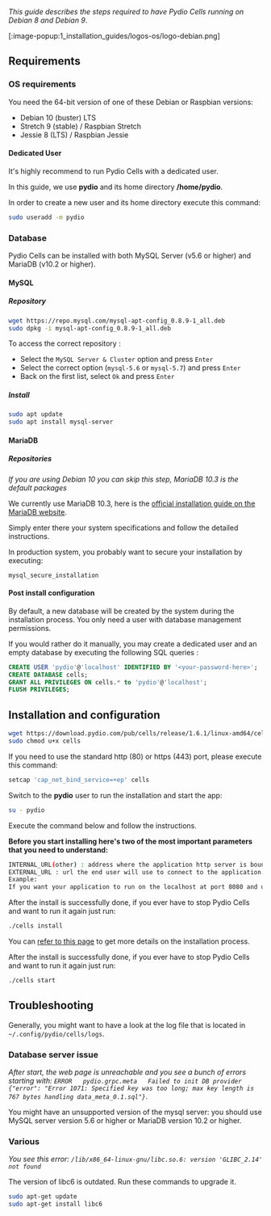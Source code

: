 
_This guide describes the steps required to have Pydio Cells running on Debian 8 and Debian 9_.

[:image-popup:1_installation_guides/logos-os/logo-debian.png]

## Requirements

### OS requirements

You need the 64-bit version of one of these Debian or Raspbian versions:

- Debian 10 (buster) LTS 
- Stretch 9 (stable) / Raspbian Stretch
- Jessie 8 (LTS) / Raspbian Jessie

#### Dedicated User

It's highly recommend to run Pydio Cells with a dedicated user.

In this guide, we use **pydio** and its home directory **/home/pydio**.

In order to create a new user and its home directory execute this command:

```sh
sudo useradd -m pydio
```

### Database

Pydio Cells can be installed with both MySQL Server (v5.6 or higher) and MariaDB (v10.2 or higher).

#### MySQL

##### Repository

```bash
wget https://repo.mysql.com/mysql-apt-config_0.8.9-1_all.deb
sudo dpkg -i mysql-apt-config_0.8.9-1_all.deb
```

To access the correct repository :

- Select the `MySQL Server & Cluster` option and press `Enter`
- Select the correct option (`mysql-5.6` or `mysql-5.7`) and press `Enter`
- Back on the first list, select `Ok` and press `Enter`

##### Install

```bash
sudo apt update
sudo apt install mysql-server
```

#### MariaDB

##### Repositories

_If you are using Debian 10 you can skip this step, MariaDB 10.3 is the default packages_

We currently use MariaDB 10.3, here is the [official installation guide on the MariaDB website](https://downloads.mariadb.org/mariadb/repositories/#distro=Debian&version=10.3).

Simply enter there your system specifications and follow the detailed instructions.

In production system, you probably want to secure your installation by executing:

`mysql_secure_installation`

#### Post install configuration

By default, a new database will be created by the system during the installation process. You only need a user with database management permissions.

If you would rather do it manually, you may create a dedicated user and an empty database by executing the following SQL queries :

```SQL
CREATE USER 'pydio'@'localhost' IDENTIFIED BY '<your-password-here>';
CREATE DATABASE cells;
GRANT ALL PRIVILEGES ON cells.* to 'pydio'@'localhost';
FLUSH PRIVILEGES;
```

## Installation and configuration

```sh
wget https://download.pydio.com/pub/cells/release/1.6.1/linux-amd64/cells
sudo chmod u+x cells
```

If you need to use the standard http (80) or https (443) port, please execute this command:

```sh
setcap 'cap_net_bind_service=+ep' cells
```

Switch to the **pydio** user to run the installation and start the app:

```sh
su - pydio
```

Execute the command below and follow the instructions.

**Before you start installing here's two of the most important parameters that you need to understand:**

```sh
INTERNAL_URL(other) : address where the application http server is bound to. It MUST contain a server name and a port, should be of this form <ip-or-domain>:<port>.
EXTERNAL_URL : url the end user will use to connect to the application.
Example:
If you want your application to run on the localhost at port 8080 and use the url mycells.mypydio.com, then set INTERNAL_URL to localhost:8080 and EXTERNAL_URL to http://mycells.mypydio.com (or https)

```

After the install is successfully done, if you ever have to stop Pydio Cells and want to run it again just run:

```sh
./cells install
```

You can [refer to this page](/en/docs/cells/v1/install-pydio-cells) to get more details on the installation process.

After the install is successfully done, if you ever have to stop Pydio Cells and want to run it again just run:

```sh
./cells start
```

## Troubleshooting

Generally, you might want to have a look at the log file that is located in `~/.config/pydio/cells/logs`.

### Database server issue

_After start, the web page is unreachable and you see a bunch of errors starting with: `ERROR   pydio.grpc.meta   Failed to init DB provider   {"error": "Error 1071: Specified key was too long; max key length is 767 bytes handling data_meta_0.1.sql"}`_.

You might have an unsupported version of the mysql server: you should use MySQL server version 5.6 or higher or MariaDB version 10.2 or higher.

### Various

_You see this error: `/lib/x86_64-linux-gnu/libc.so.6: version 'GLIBC_2.14' not found`_

The version of libc6 is outdated. Run these commands to upgrade it.

```sh
sudo apt-get update
sudo apt-get install libc6
```
